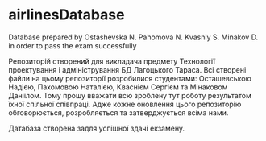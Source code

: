 # airlinesDatabase
Database prepared by Ostashevska N. Pahomova N. Kvasniy S. Minakov D. in order to pass the exam successfully 

Репозиторій створений для викладача предмету Технології проектування і адміністрування БД Лагоцького Тараса.
Всі створені файли на цьому репозиторії розробилися студентами: Осташевською Надією, Пахомовою Наталією, Кваснієм Сергієм та Мінаковом Даніілом.
Тому прошу вважати всю зроблену тут роботу результатом їхної спільної співпраці. Адже кожне оновлення цього репозиторію обговорюється, розробляється та
затверджується всіма нами.

Датабаза створена задля успішної здачі екзамену.
